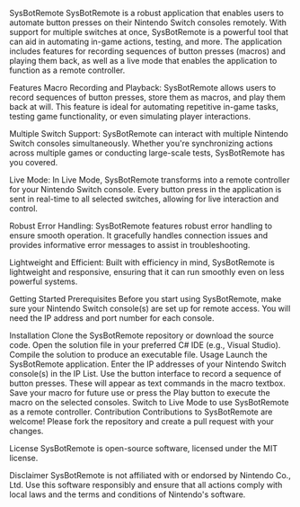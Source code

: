 SysBotRemote
SysBotRemote is a robust application that enables users to automate button presses on their Nintendo Switch consoles remotely. With support for multiple switches at once, SysBotRemote is a powerful tool that can aid in automating in-game actions, testing, and more. The application includes features for recording sequences of button presses (macros) and playing them back, as well as a live mode that enables the application to function as a remote controller.

Features
Macro Recording and Playback: SysBotRemote allows users to record sequences of button presses, store them as macros, and play them back at will. This feature is ideal for automating repetitive in-game tasks, testing game functionality, or even simulating player interactions.

Multiple Switch Support: SysBotRemote can interact with multiple Nintendo Switch consoles simultaneously. Whether you're synchronizing actions across multiple games or conducting large-scale tests, SysBotRemote has you covered.

Live Mode: In Live Mode, SysBotRemote transforms into a remote controller for your Nintendo Switch console. Every button press in the application is sent in real-time to all selected switches, allowing for live interaction and control.

Robust Error Handling: SysBotRemote features robust error handling to ensure smooth operation. It gracefully handles connection issues and provides informative error messages to assist in troubleshooting.

Lightweight and Efficient: Built with efficiency in mind, SysBotRemote is lightweight and responsive, ensuring that it can run smoothly even on less powerful systems.

Getting Started
Prerequisites
Before you start using SysBotRemote, make sure your Nintendo Switch console(s) are set up for remote access. You will need the IP address and port number for each console.

Installation
Clone the SysBotRemote repository or download the source code.
Open the solution file in your preferred C# IDE (e.g., Visual Studio).
Compile the solution to produce an executable file.
Usage
Launch the SysBotRemote application.
Enter the IP addresses of your Nintendo Switch console(s) in the IP List.
Use the button interface to record a sequence of button presses. These will appear as text commands in the macro textbox.
Save your macro for future use or press the Play button to execute the macro on the selected consoles.
Switch to Live Mode to use SysBotRemote as a remote controller.
Contribution
Contributions to SysBotRemote are welcome! Please fork the repository and create a pull request with your changes.

License
SysBotRemote is open-source software, licensed under the MIT license.

Disclaimer
SysBotRemote is not affiliated with or endorsed by Nintendo Co., Ltd. Use this software responsibly and ensure that all actions comply with local laws and the terms and conditions of Nintendo's software.